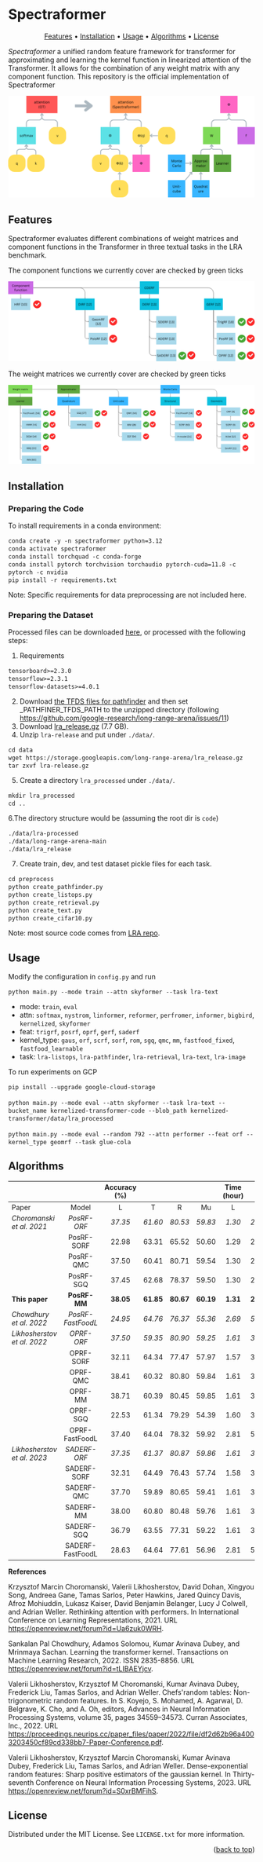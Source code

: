# Spectraformer

<p align="center">
<a href="#Features">Features</a> • <a href="#install">Installation</a> • <a href="#usage">Usage</a> • <a href="#benchmark">Algorithms</a> • <a href="#License">License</a>
<br>
</p>

*Spectraformer* a unified random feature framework for transformer for approximating and learning the kernel function in linearized attention of the Transformer. It allows for the combination of any weight matrix with any component function. This repository is the official implementation of Spectraformer

<!-- ![spectraformer framework](./resources/framework.png) -->
<img src="./resources/framework.png" alt="spectraformer framework">

## Features
Spectraformer evaluates different combinations of weight matrices and component functions in the Transformer in three textual tasks in the LRA benchmark.

The component functions we currently cover are checked by green ticks
<!-- ![spectraformer component functions](./resources/component_functions.png) -->
<img src="./resources/component_functions.png" alt="spectraformer component functions">

The weight matrices we currently cover are checked by green ticks
<!-- ![spectraformer weight matrices](./resources/weight_matrices.png) -->
<img src="./resources/weight_matrices.png" alt="spectraformer weight matrices">

## Installation

### Preparing the Code
To install requirements in a conda environment:
<!-- https://medium.com/@crismunozv/installing-custom-python-version-in-vertex-ai-eb9b1463e023 -->
<!-- Can also use python=3.12 -->
```
conda create -y -n spectraformer python=3.12
conda activate spectraformer
conda install torchquad -c conda-forge
conda install pytorch torchvision torchaudio pytorch-cuda=11.8 -c pytorch -c nvidia
pip install -r requirements.txt
```

<!-- If cannot install transformers -->
<!-- https://github.com/huggingface/transformers/issues/2831 -->
<!-- curl --proto '=https' --tlsv1.2 -sSf https://sh.rustup.rs | sh
source $HOME/.cargo/env
Then reinstall transformers -->

Note: Specific requirements for data preprocessing are not included here.

### Preparing the Dataset

Processed files can be downloaded [here](https://drive.google.com/drive/folders/1rE0SjpeFKPFtgmWWjYCoIMz91UozHWWC?usp=sharing), or processed with the following steps:

1. Requirements
```
tensorboard>=2.3.0
tensorflow>=2.3.1
tensorflow-datasets>=4.0.1
```
2. Download [the TFDS files for pathfinder](https://storage.cloud.google.com/long-range-arena/pathfinder_tfds.gz) and then set _PATHFINER_TFDS_PATH to the unzipped directory (following https://github.com/google-research/long-range-arena/issues/11)
3. Download [lra_release.gz](https://storage.googleapis.com/long-range-arena/lra_release.gz) (7.7 GB).
4. Unzip `lra-release` and put under `./data/`.
```
cd data
wget https://storage.googleapis.com/long-range-arena/lra_release.gz
tar zxvf lra-release.gz 
```
5. Create a directory `lra_processed` under `./data/`.
```
mkdir lra_processed
cd ..
```
6.The directory structure would be (assuming the root dir is `code`)
```
./data/lra-processed
./data/long-range-arena-main
./data/lra_release
```
7. Create train, dev, and test dataset pickle files for each task.
```
cd preprocess
python create_pathfinder.py
python create_listops.py
python create_retrieval.py
python create_text.py
python create_cifar10.py
```

Note: most source code comes from [LRA repo](https://github.com/google-research/long-range-arena).

## Usage

Modify the configuration in `config.py` and run
```
python main.py --mode train --attn skyformer --task lra-text
```
- mode: `train`, `eval`
- attn: `softmax`, `nystrom`, `linformer`, `reformer`, `perfromer`, `informer`, `bigbird`,  `kernelized`, `skyformer`
- feat: `trigrf`, `posrf`, `oprf`, `gerf`, `saderf`
- kernel_type: `gaus`, `orf`, `scrf`, `sorf`, `rom`, `sgq`, `qmc`, `mm`, `fastfood_fixed`, `fastfood_learnable`
- task: `lra-listops`, `lra-pathfinder`, `lra-retrieval`, `lra-text`, `lra-image`

To run experiments on GCP
```
pip install --upgrade google-cloud-storage

python main.py --mode eval --attn skyformer --task lra-text --bucket_name kernelized-transformer-code --blob_path kernelized-transformer/data/lra_processed

python main.py --mode eval --random 792 --attn performer --feat orf --kernel_type geomrf --task glue-cola
```

## Algorithms

|                             |                   | Accuracy (%) |           |           |           | Time (hour) |          |          |          | Memory (GB) |          |          |          |
|-----------------------------|:-----------------:|:------------:|:---------:|:---------:|:---------:|:-----------:|:--------:|:--------:|:--------:|:-----------:|:--------:|:--------:|:--------:|
| Paper                       |       Model       |       L      |     T     |     R     |     Mu    |      L      |     T    |     R    |    Mu    |      L      |     T    |     R    |    Mu    |
| _Choromanski et al. 2021_   |    _PosRF-ORF_    |    _37.35_   |  _61.60_  |  _80.53_  |  _59.83_  |    _1.30_   |  _2.84_  |  _2.89_  |  _2.34_  |    _1.17_   |  _2.31_  |  _2.10_  |  _1.86_  |
|                             |     PosRF-SORF    |     22.98    |   63.31   |   65.52   |   50.60   |     1.29    |   2.81   |   2.83   |   2.31   |     1.17    |   2.31   |   2.10   |   1.86   |
|                             |     PosRF-QMC     |     37.50    |   60.41   |   80.71   |   59.54   |     1.30    |   2.84   |   2.89   |   2.34   |     1.17    |   2.31   |   2.10   |   1.86   |
|                             |     PosRF-SGQ     |     37.45    |   62.68   |   78.37   |   59.50   |     1.30    |   2.83   |   2.89   |   2.34   |     1.17    |   2.31   |   2.10   |   1.86   |
| **This paper**              |    **PosRF-MM**   |   **38.05**  | **61.85** | **80.67** | **60.19** |   **1.31**  | **2.84** | **2.89** | **2.35** |   **1.17**  | **2.31** | **2.10** | **1.86** |
| _Chowdhury et al. 2022_     | _PosRF-FastFoodL_ |    _24.95_   |  _64.76_  |  _76.37_  |  _55.36_  |    _2.69_   |  _5.59_  |  _5.61_  |  _4.63_  |    _0.78_   |  _1.56_  |  _1.53_  |  _1.29_  |
| _Likhosherstov et al. 2022_ |     _OPRF-ORF_    |    _37.50_   |  _59.35_  |  _80.90_  |  _59.25_  |    _1.61_   |  _3.45_  |  _3.50_  |  _2.86_  |    _1.36_   |  _2.71_  |  _2.56_  |  _2.21_  |
|                             |     OPRF-SORF     |     32.11    |   64.34   |   77.47   |   57.97   |     1.57    |   3.37   |   3.41   |   2.78   |     1.36    |   2.71   |   2.56   |   2.21   |
|                             |      OPRF-QMC     |     38.41    |   60.32   |   80.80   |   59.84   |     1.61    |   3.46   |   3.51   |   2.86   |     1.36    |   2.71   |   2.56   |   2.21   |
|                             |      OPRF-MM      |     38.71    |   60.39   |   80.45   |   59.85   |     1.61    |   3.46   |   3.51   |   2.86   |     1.36    |   2.71   |   2.56   |   2.21   |
|                             |      OPRF-SGQ     |     22.53    |   61.34   |   79.29   |   54.39   |     1.60    |   3.45   |   3.47   |   2.84   |     1.36    |   2.71   |   2.56   |   2.21   |
|                             |   OPRF-FastFoodL  |     37.40    |   64.04   |   78.32   |   59.92   |     2.81    |   5.84   |   5.86   |   4.84   |     0.85    |   1.69   |   1.67   |   1.40   |
| _Likhosherstov et al. 2023_ |    _SADERF-ORF_   |    _37.35_   |  _61.37_  |  _80.87_  |  _59.86_  |    _1.61_   |  _3.52_  |  _3.58_  |  _2.90_  |    _1.44_   |  _2.86_  |  _2.69_  |  _2.33_  |
|                             |    SADERF-SORF    |     32.31    |   64.49   |   76.43   |   57.74   |     1.58    |   3.44   |   3.49   |   2.84   |     1.44    |   2.86   |   2.69   |   2.33   |
|                             |     SADERF-QMC    |     37.70    |   59.89   |   80.65   |   59.41   |     1.61    |   3.52   |   3.58   |   2.90   |     1.44    |   2.86   |   2.69   |   2.33   |
|                             |     SADERF-MM     |     38.00    |   60.80   |   80.48   |   59.76   |     1.61    |   3.52   |   3.58   |   2.90   |     1.44    |   2.86   |   2.69   |   2.33   |
|                             |     SADERF-SGQ    |     36.79    |   63.55   |   77.31   |   59.22   |     1.61    |   3.52   |   3.57   |   2.90   |     1.44    |   2.86   |   2.69   |   2.33   |
|                             |  SADERF-FastFoodL |     28.63    |   64.64   |   77.61   |   56.96   |     2.81    |   5.89   |   5.92   |   4.87   |     0.92    |   1.83   |   1.79   |   1.51   |


**References**

Krzysztof Marcin Choromanski, Valerii Likhosherstov, David Dohan, Xingyou Song, Andreea Gane, Tamas Sarlos, Peter Hawkins, Jared Quincy Davis, Afroz Mohiuddin, Lukasz Kaiser, David Benjamin Belanger, Lucy J Colwell, and Adrian Weller. Rethinking attention with performers. In International Conference on Learning Representations, 2021. URL https://openreview.net/forum?id=Ua6zuk0WRH.

Sankalan Pal Chowdhury, Adamos Solomou, Kumar Avinava Dubey, and Mrinmaya Sachan. Learning the transformer kernel. Transactions on Machine Learning Research, 2022. ISSN 2835-8856. URL https://openreview.net/forum?id=tLIBAEYjcv.

Valerii Likhosherstov, Krzysztof M Choromanski, Kumar Avinava Dubey, Frederick Liu, Tamas Sarlos, and Adrian Weller. Chefs'random tables: Non-trigonometric random features. In S. Koyejo, S. Mohamed, A. Agarwal, D. Belgrave, K. Cho, and A. Oh, editors, Advances in Neural Information Processing Systems, volume 35, pages 34559–34573. Curran Associates, Inc., 2022. URL https://proceedings.neurips.cc/paper_files/paper/2022/file/df2d62b96a4003203450cf89cd338bb7-Paper-Conference.pdf.

Valerii Likhosherstov, Krzysztof Marcin Choromanski, Kumar Avinava Dubey, Frederick Liu, Tamas Sarlos, and Adrian Weller. Dense-exponential random features: Sharp positive estimators of the gaussian kernel. In Thirty-seventh Conference on Neural Information Processing Systems, 2023. URL https://openreview.net/forum?id=S0xrBMFihS.


## License

Distributed under the MIT License. See `LICENSE.txt` for more information.

<p align="right">(<a href="#top">back to top</a>)</p>